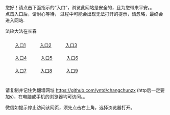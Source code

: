 您好！请点击下面指示的“入口”，浏览此网站是安全的，且为您带来平安。。 <br/>
点击入口后，请耐心等待， 过程中可能会出现无法打开的提示，请忽略，最终会进入网站. </br>

法轮大法在长春<br/>
<div style="padding:10px"><a style="margin:20px" target="_blank" href="https://d2sdq3jzpi1ehp.cloudfront.net/2Qpsp?ptvnjhb" id="ccLink1" rel="nofollow">入口1</a> <a target="_blank" style="margin:20px" href="https://d28vfpxzkfdv4z.cloudfront.net/2Qpsp?yaiof" id="ccLink2" rel="nofollow">入口2</a> <a style="margin:20px" target="_blank" href="https://d34wteqwl2s9fz.cloudfront.net/2Qpsp?dsfekrnn" id="ccLink3" rel="nofollow">入口3</a></div>

<div style="padding:10px" ><a style="margin:20px" target="_blank" href="https://d2sdq3jzpi1ehp.cloudfront.net/2Qpsp?ptvnjhb" id="ccLink4" rel="nofollow">入口4</a> <a style="margin:20px" href="https://d28vfpxzkfdv4z.cloudfront.net/2Qpsp?yaiof" target="_blank" id="ccLink5" rel="nofollow">入口5</a> <a style="margin:20px" href="https://d34wteqwl2s9fz.cloudfront.net/2Qpsp?dsfekrnn" target="_blank" id="ccLink6" rel="nofollow">入口6</a></div>

<div style="padding:10px"><a style="margin:20px" target="_blank" href="https://d2sdq3jzpi1ehp.cloudfront.net/2Qpsp?ptvnjhb" id="ccLink7" rel="nofollow">入口7</a> <a style="margin:20px" href="https://d28vfpxzkfdv4z.cloudfront.net/2Qpsp?yaiof" target="_blank" id="ccLink8" rel="nofollow">入口8</a> <a style="margin:20px" target="_blank" href="https://d34wteqwl2s9fz.cloudfront.net/2Qpsp?dsfekrnn" id="ccLink9" rel="nofollow">入口9</a></div>

<br/>



请复制并记住免翻墙网址 https://github.com/yntd/changchunzx (http后一定要加s)，在电脑或手机的浏览器均可访问。。<br/>

微信如提示停止访问该网页，须先点击右上角，选择浏览器打开。

